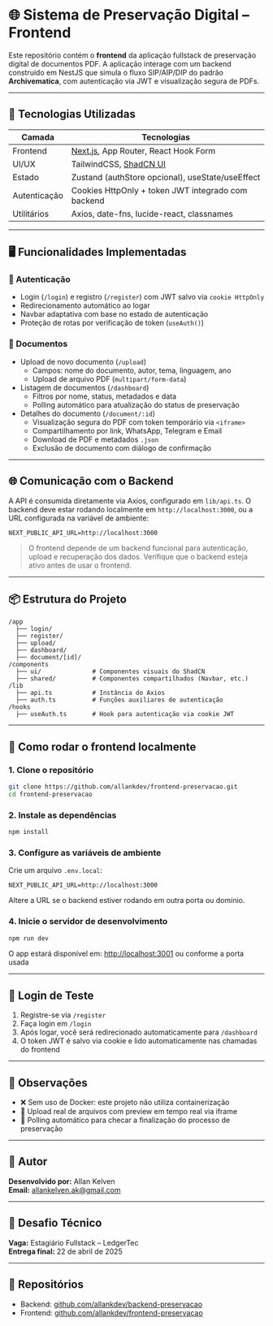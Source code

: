 # 🌐 Sistema de Preservação Digital – Frontend

Este repositório contém o **frontend** da aplicação fullstack de preservação digital de documentos PDF. A aplicação interage com um backend construído em NestJS que simula o fluxo SIP/AIP/DIP do padrão **Archivematica**, com autenticação via JWT e visualização segura de PDFs.

---

## 🚀 Tecnologias Utilizadas

| Camada       | Tecnologias                                                   |
|--------------|---------------------------------------------------------------|
| Frontend     | [Next.js](https://nextjs.org/), App Router, React Hook Form   |
| UI/UX        | TailwindCSS, [ShadCN UI](https://ui.shadcn.com/)              |
| Estado       | Zustand (authStore opcional), useState/useEffect              |
| Autenticação | Cookies HttpOnly + token JWT integrado com backend            |
| Utilitários  | Axios, date-fns, lucide-react, classnames                     |

---

## 🖥️ Funcionalidades Implementadas

### 🔐 Autenticação
- Login (`/login`) e registro (`/register`) com JWT salvo via `cookie HttpOnly`
- Redirecionamento automático ao logar
- Navbar adaptativa com base no estado de autenticação
- Proteção de rotas por verificação de token (`useAuth()`)

### 📄 Documentos
- Upload de novo documento (`/upload`)
  - Campos: nome do documento, autor, tema, linguagem, ano
  - Upload de arquivo PDF (`multipart/form-data`)
- Listagem de documentos (`/dashboard`)
  - Filtros por nome, status, metadados e data
  - Polling automático para atualização do status de preservação
- Detalhes do documento (`/document/:id`)
  - Visualização segura do PDF com token temporário via `<iframe>`
  - Compartilhamento por link, WhatsApp, Telegram e Email
  - Download de PDF e metadados `.json`
  - Exclusão de documento com diálogo de confirmação

---

## 🌐 Comunicação com o Backend

A API é consumida diretamente via Axios, configurado em `lib/api.ts`. O backend deve estar rodando localmente em `http://localhost:3000`, ou a URL configurada na variável de ambiente:

```env
NEXT_PUBLIC_API_URL=http://localhost:3000
```

> O frontend depende de um backend funcional para autenticação, upload e recuperação dos dados. Verifique que o backend esteja ativo antes de usar o frontend.

---

## 📦 Estrutura do Projeto

```
/app
  ├── login/
  ├── register/
  ├── upload/
  ├── dashboard/
  ├── document/[id]/
/components
  ├── ui/              # Componentes visuais do ShadCN
  ├── shared/          # Componentes compartilhados (Navbar, etc.)
/lib
  ├── api.ts           # Instância do Axios
  ├── auth.ts          # Funções auxiliares de autenticação
/hooks
  ├── useAuth.ts       # Hook para autenticação via cookie JWT
```

---

## 🧪 Como rodar o frontend localmente

### 1. Clone o repositório

```bash
git clone https://github.com/allankdev/frontend-preservacao.git
cd frontend-preservacao
```

### 2. Instale as dependências

```bash
npm install
```

### 3. Configure as variáveis de ambiente

Crie um arquivo `.env.local`:

```env
NEXT_PUBLIC_API_URL=http://localhost:3000
```

Altere a URL se o backend estiver rodando em outra porta ou domínio.

### 4. Inicie o servidor de desenvolvimento

```bash
npm run dev
```

O app estará disponível em: [http://localhost:3001](http://localhost:3001) ou conforme a porta usada

---

## 🔐 Login de Teste

1. Registre-se via `/register`
2. Faça login em `/login`
3. Após logar, você será redirecionado automaticamente para `/dashboard`
4. O token JWT é salvo via cookie e lido automaticamente nas chamadas do frontend

---

## 🧱 Observações

- ❌ Sem uso de Docker: este projeto não utiliza containerização
- 📂 Upload real de arquivos com preview em tempo real via iframe
- 🔁 Polling automático para checar a finalização do processo de preservação

---

## 👤 Autor

**Desenvolvido por:** Allan Kelven  
**Email:** [allankelven.ak@gmail.com](mailto:allankelven.ak@gmail.com)

---

## 📅 Desafio Técnico

**Vaga:** Estagiário Fullstack – LedgerTec  
**Entrega final:** 22 de abril de 2025

---

## 🔗 Repositórios

- Backend: [github.com/allankdev/backend-preservacao](https://github.com/allankdev/backend-preservacao)  
- Frontend: [github.com/allankdev/frontend-preservacao](https://github.com/allankdev/frontend-preservacao)
